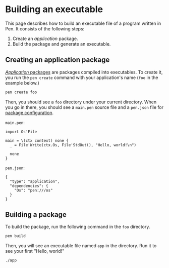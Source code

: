 # Building an executable

This page describes how to build an executable file of a program written in Pen. It consists of the following steps:

1. Create an _application_ package.
1. Build the package and generate an executable.

## Creating an application package

[_Application_ packages](/references/language/packages.md#application-packages) are packages compiled into executables.
To create it, you run the `pen create` command with your application's name (`foo` in the example below.)

```sh
pen create foo
```

Then, you should see a `foo` directory under your current directory. When you go in there, you should see a `main.pen` source file and a `pen.json` file for [package configuration](/references/language/packages.md#package-configuration).

`main.pen`:

```pen
import Os'File

main = \(ctx context) none {
  _ = File'Write(ctx.Os, File'StdOut(), "Hello, world!\n")

  none
}
```

`pen.json`:

```
{
  "type": "application",
  "dependencies": {
    "Os": "pen:///os"
  }
}
```

## Building a package

To build the package, run the following command in the `foo` directory.

```sh
pen build
```

Then, you will see an executable file named `app` in the directory. Run it to see your first "Hello, world!"

```sh
./app
```
